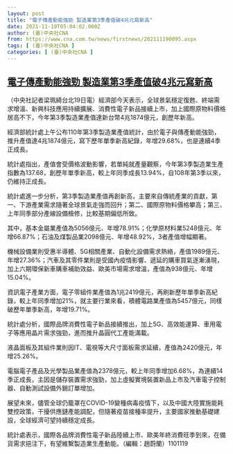 ```yaml
---
layout: post
title: "電子傳產動能強勁 製造業第3季產值破4兆元寫新高"
date: 2021-11-19T05:04:02.000Z
author: (臺)中央社CNA
from: https://www.cna.com.tw/news/firstnews/202111190095.aspx
tags: [ (臺)中央社CNA ]
categories: [ (臺)中央社CNA ]
---
```

<!--1637298242000-->
[電子傳產動能強勁 製造業第3季產值破4兆元寫新高](https://www.cna.com.tw/news/firstnews/202111190095.aspx)
------

<div>
<div></div><div><p>（中央社記者梁珮綺台北19日電）經濟部今天表示，全球景氣穩定復甦、終端需求增溫、新興科技應用持續擴展、消費性電子新品接續上市，加上國際原物料價格居高不下，今年第3季製造業產值達新台幣4兆1874億元，創歷年新高。</p><p>經濟部統計處上午公布110年第3季製造業產值統計，由於電子與傳產動能強勁，推升產值達4兆1874億元，寫下歷年單季新高紀錄，年增29.68%，也是連續4季正成長。</p><p>統計處指出，產值會受價格波動影響，若單純就產量觀察，今年第3季製造業生產指數為137.68，創歷年單季新高，較上年同季成長13.94%，自108年第3季以來，仍維持正成長。</p><p>統計處進一步分析，第3季製造業產值再創新高，主要來自傳統產業的貢獻，第一、下游產業需求隨著全球景氣走強而回升；第二、國際原物料價格攀高；第三、上年同季部分產線設備檢修，比較基期偏低所致。</p><p>其中，基本金屬業產值為5056億元、年增78.91%；化學原材料業5248億元、年增66.87%；石油及煤製品業2098億元、年增48.92%，3者產值增幅顯著。</p><p>機械設備業則受惠半導體、5G相關產業、自動化設備需求熱絡，產值1989億元、年增27.36%；汽車及其零件業則是受國內疫情影響、遞延的購車買氣逐漸湧現，加上六期環保新車購車補助效益、歐美市場需求增溫，產值為938億元、年增15.04%。</p><p>資訊電子產業方面，電子零組件業產值為1兆2419億元，再刷新歷年單季新高紀錄，較上年同季增加21%，就主要行業來看，積體電路業產值為5457億元，同樣破歷年單季新高，年增19.71%。</p><p>統計處分析，國際品牌消費性電子新品接續推出，加上5G、高效能運算、車用電子等應用晶片需求強勁，進而推升晶圓代工產能滿載。</p><p>液晶面板及其組件業則因IT、電視等大尺寸面板需求延續，產值為2420億元，年增25.26%。</p><p>電腦電子產品及光學製品業產值為2378億元，較上年同季增加6.68%，為連續14季正成長，主因是儲存裝置需求強勁，加上虛擬實境裝置新品上市及汽車電子控制器、自動測試設備外銷訂單增加。</p><p>展望未來，儘管全球仍籠罩在COVID-19變種病毒疫情下，以及中國大陸實施能耗雙控政策，干擾供應鏈產能調配，但隨著疫苗接種率提升，主要國家推動基礎建設，全球經濟可望持續穩定成長。</p><p>統計處表示，國際各品牌消費性電子新品陸續上市、歐美年終消費旺季到來，在備貨需求挹注下，有望維繫製造業生產動能。（編輯：趙蔚蘭）1101119</p></div>
</div>
